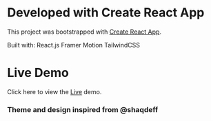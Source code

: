 # Developed with Create React App

This project was bootstrapped with [Create React App](https://github.com/facebook/create-react-app).

Built with:
React.js
Framer Motion
TailwindCSS
# Live Demo
Click here to view the [Live](https://anilkumarinjam.github.io/portfolio) demo.

### Theme and design inspired from @shaqdeff
